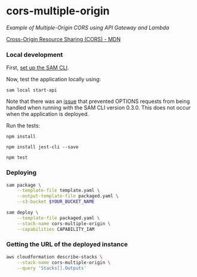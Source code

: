 # cors-multiple-origin

*Example of Multiple-Origin CORS using API Gateway and Lambda*

[Cross-Origin Resource Sharing (CORS) - MDN](https://developer.mozilla.org/en-US/docs/Web/HTTP/CORS)

### Local development

First, [set up the SAM CLI](https://github.com/awslabs/aws-sam-cli#installation).

Now, test the application locally using:

`sam local start-api`

Note that there was an [issue](https://github.com/awslabs/aws-sam-cli/issues/400) that prevented OPTIONS requests from being handled when running with the SAM CLI version 0.3.0. This does not occur when the application is deployed.

Run the tests:

`npm install`

`npm install jest-cli --save`

`npm test`

### Deploying

```bash
sam package \
    --template-file template.yaml \
    --output-template-file packaged.yaml \
    --s3-bucket $YOUR_BUCKET_NAME
```

```bash
sam deploy \
    --template-file packaged.yaml \
    --stack-name cors-multiple-origin \
    --capabilities CAPABILITY_IAM
```

### Getting the URL of the deployed instance

```bash
aws cloudformation describe-stacks \
    --stack-name cors-multiple-origin \
    --query 'Stacks[].Outputs'
```